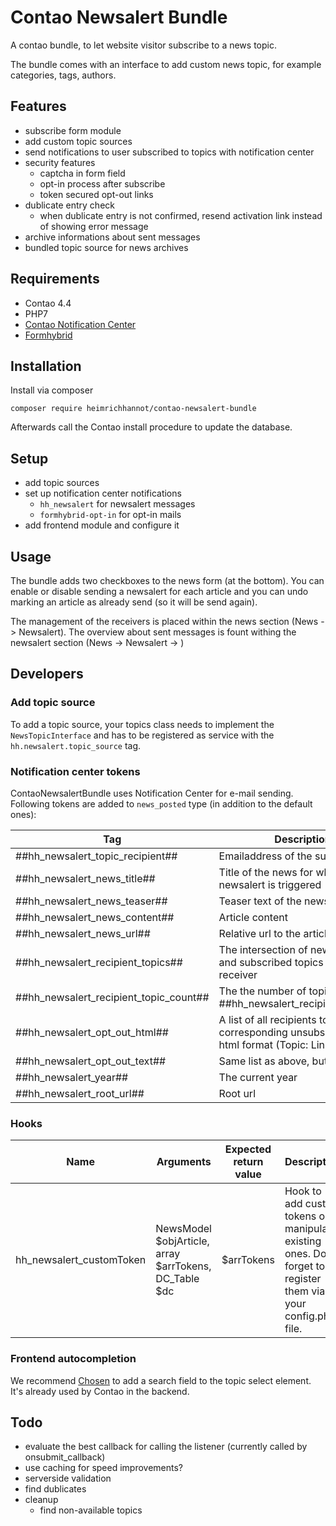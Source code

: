 # Contao Newsalert Bundle

A contao bundle, to let website visitor subscribe to a news topic.

The bundle comes with an interface to add custom news topic, for example categories, tags, authors.

## Features
* subscribe form module
* add custom topic sources
* send notifications to user subscribed to topics with notification center
* security features
    * captcha in form field
    * opt-in process after subscribe
    * token secured opt-out links
* dublicate entry check
    * when dublicate entry is not confirmed, resend activation link instead of showing error message
* archive informations about sent messages
* bundled topic source for news archives


## Requirements

* Contao 4.4
* PHP7
* [Contao Notification Center](https://github.com/terminal42/contao-notification_center)
* [Formhybrid](https://github.com/heimrichhannot/contao-formhybrid)

## Installation

Install via composer

```
composer require heimrichhannot/contao-newsalert-bundle
```

Afterwards call the Contao install procedure to update the database.

## Setup

* add topic sources
* set up notification center notifications
    * `hh_newsalert` for newsalert messages
    * `formhybrid-opt-in` for opt-in mails
* add frontend module and configure it

## Usage

The bundle adds two checkboxes to the news form (at the bottom). You can enable or disable sending a newsalert for each article and you can undo marking an article as already send (so it will be send again).

The management of the receivers is placed within the news section (News -> Newsalert).
The overview about sent messages is fount withing the newsalert section (News -> Newsalert -> )

## Developers

### Add topic source

To add a topic source, your topics class needs to implement the `NewsTopicInterface` and has to be registered as service with the `hh.newsalert.topic_source` tag.

### Notification center tokens
ContaoNewsalertBundle uses Notification Center for e-mail sending. Following tokens are added to `news_posted` type (in addition to the default ones): 

Tag                                   | Description
--------------------------------------|-----------
##hh_newsalert_topic_recipient##      | Emailaddress of the subscriber
##hh_newsalert_news_title##           | Title of the news for which newsalert is triggered
##hh_newsalert_news_teaser##          | Teaser text of the news article
##hh_newsalert_news_content##         | Article content
##hh_newsalert_news_url##             | Relative url to the article
##hh_newsalert_recipient_topics##     | The intersection of news topics and subscribed topics of the receiver
##hh_newsalert_recipient_topic_count##| The the number of topics from ##hh_newsalert_recipient_topics##
##hh_newsalert_opt_out_html##         | A list of all recipients topics and the corresponding unsubscribe links in html format (Topic: Link)
##hh_newsalert_opt_out_text##         | Same list as above, but textonly
##hh_newsalert_year##                 | The current year
##hh_newsalert_root_url##             | Root url

### Hooks

Name                     | Arguments                                            | Expected return value | Description
-------------------------|------------------------------------------------------|-----------------------|------------
hh_newsalert_customToken |NewsModel $objArticle, array $arrTokens, DC_Table $dc | $arrTokens            | Hook to add custom tokens or manipulate existing ones. Don't forget to register them via your config.php file.


### Frontend autocompletion
We recommend [Chosen](https://harvesthq.github.io/chosen/) to add a search field to the topic select element. It's already used by Contao in the backend.

## Todo
* evaluate the best callback for calling the listener (currently called by onsubmit_callback)
* use caching for speed improvements?
* serverside validation
* find dublicates
* cleanup
    * find non-available topics